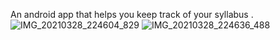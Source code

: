 An android app that helps you keep track of your syllabus .
![IMG_20210328_224604_829](https://user-images.githubusercontent.com/57010722/112761224-f12f7980-9017-11eb-9943-31168289e0d0.jpg)
![IMG_20210328_224636_488](https://user-images.githubusercontent.com/57010722/112761226-f4c30080-9017-11eb-8390-3deb3e959a66.jpg)
